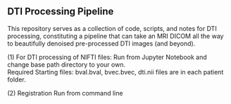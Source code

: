 ## DTI Processing Pipeline

This repository serves as a collection of code, scripts, and notes for DTI processing, constituting a pipeline that can take an MRI DICOM  all the way to beautifully denoised pre-processed DTI images (and beyond). 

(1) For DTI processing of NIFTI files: 
Run from Jupyter Notebook and change base path directory to your own.  
Required Starting files: bval.bval, bvec.bvec, dti.nii files are in each patient folder.

(2) Registration 
Run from command line

